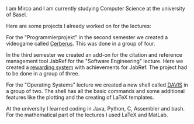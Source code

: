I am Mirco and I am currently studying Computer Science at the university of Basel.

Here are some projects I already worked on for the lectures:

For the "Programmierprojekt" in the second semester we created a videogame called [Cerberus](). This was done in a group of four.

In the third semester we created an add-on for the citation and reference management tool JabRef for the "Software Engineering" lecture. Here we created a [rewarding system](https://github.com/troberts97/jabref) with achievements for JabRef. The project had to be done in a group of three.

For the "Operating Systems" lecture we created a new shell called [DAVIS](https://github.com/schn-lars/Project) in a group of two. The shell has all the basic commands and some additional features like the plotting and the creating of LaTeX templates.

At the university I learned coding in Java, Python, C, Assembler and bash. For the mathematical part of the lectures I used LaTeX and MatLab.
